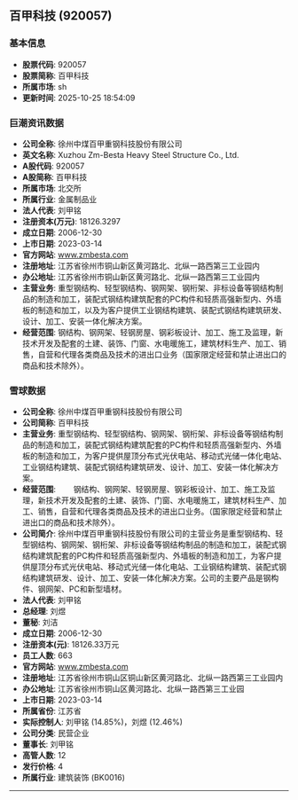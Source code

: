 ## 百甲科技 (920057)

### 基本信息

- **股票代码**: 920057
- **股票简称**: 百甲科技
- **所属市场**: sh
- **更新时间**: 2025-10-25 18:54:09

### 巨潮资讯数据

- **公司全称**: 徐州中煤百甲重钢科技股份有限公司
- **英文名称**: Xuzhou Zm-Besta Heavy Steel Structure Co., Ltd.
- **A股代码**: 920057
- **A股简称**: 百甲科技
- **所属市场**: 北交所
- **所属行业**: 金属制品业
- **法人代表**: 刘甲铭
- **注册资本(万元)**: 18126.3297
- **成立日期**: 2006-12-30
- **上市日期**: 2023-03-14
- **官方网站**: www.zmbesta.com
- **注册地址**: 江苏省徐州市铜山新区黄河路北、北纵一路西第三工业园内
- **办公地址**: 江苏省徐州市铜山新区黄河路北、北纵一路西第三工业园内
- **主营业务**: 重型钢结构、轻型钢结构、钢网架、钢桁架、非标设备等钢结构制品的制造和加工，装配式钢结构建筑配套的PC构件和轻质高强新型内、外墙板的制造和加工，以及为客户提供工业钢结构建筑、装配式钢结构建筑研发、设计、加工、安装一体化解决方案。
- **经营范围**: 钢结构、钢网架、轻钢房屋、钢彩板设计、加工、施工及监理，新技术开发及配套的土建、装饰、门窗、水电暖施工，建筑材料生产、加工、销售，自营和代理各类商品及技术的进出口业务（国家限定经营和禁止进出口的商品和技术除外）。

### 雪球数据

- **公司全称**: 徐州中煤百甲重钢科技股份有限公司
- **公司简称**: 百甲科技
- **主营业务**: 重型钢结构、轻型钢结构、钢网架、钢桁架、非标设备等钢结构制品的制造和加工，装配式钢结构建筑配套的PC构件和轻质高强新型内、外墙板的制造和加工，为客户提供屋顶分布式光伏电站、移动式光储一体化电站、工业钢结构建筑、装配式钢结构建筑研发、设计、加工、安装一体化解决方案。
- **经营范围**: 　　钢结构、钢网架、轻钢房屋、钢彩板设计、加工、施工及监理，新技术开发及配套的土建、装饰、门窗、水电暖施工，建筑材料生产、加工、销售，自营和代理各类商品及技术的进出口业务。（国家限定经营和禁止进出口的商品和技术除外）。
- **公司简介**: 徐州中煤百甲重钢科技股份有限公司的主营业务是重型钢结构、轻型钢结构、钢网架、钢桁架、非标设备等钢结构制品的制造和加工，装配式钢结构建筑配套的PC构件和轻质高强新型内、外墙板的制造和加工，为客户提供屋顶分布式光伏电站、移动式光储一体化电站、工业钢结构建筑、装配式钢结构建筑研发、设计、加工、安装一体化解决方案。公司的主要产品是钢构件、钢网架、PC和新型墙材。
- **法人代表**: 刘甲铭
- **总经理**: 刘煜
- **董秘**: 刘洁
- **成立日期**: 2006-12-30
- **注册资本(元)**: 18126.33万元
- **员工人数**: 663
- **官方网站**: www.zmbesta.com
- **注册地址**: 江苏省徐州市铜山区铜山新区黄河路北、北纵一路西第三工业园内
- **办公地址**: 江苏省徐州市铜山区黄河路北、北纵一路西第三工业园
- **上市日期**: 2023-03-14
- **所属省份**: 江苏省
- **实际控制人**: 刘甲铭 (14.85%)，刘煜 (12.46%)
- **公司分类**: 民营企业
- **董事长**: 刘甲铭
- **高管人数**: 12
- **发行价格**: 4
- **所属行业**: 建筑装饰 (BK0016)

---